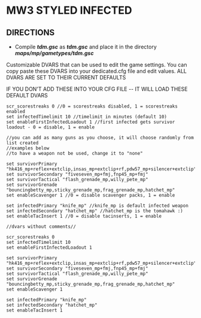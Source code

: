 # MW3 STYLED INFECTED
## DIRECTIONS
- Compile _**tdm.gsc**_ as _**tdm.gsc**_ and place it in the directory _**maps/mp/gametypes/tdm.gsc**_

Customizable DVARS that can be used to edit the game settings.
You can copy paste these DVARS into your dedicated.cfg file and edit values.
ALL DVARS ARE SET TO THEIR CURRENT DEFAULTS

IF YOU DON'T ADD THESE INTO YOUR CFG FILE -- IT WILL LOAD THESE DEFAULT DVARS

```
scr_scorestreaks 0 //0 = scorestreaks disabled, 1 = scorestreaks enabled
set infectedTimelimit 10 //timelimit in minutes (default 10)
set enableFirstInfectedLoadout 1 //first infected gets survivor loadout - 0 = disable, 1 = enable

//you can add as many guns as you choose, it will choose randomly from list created
//examples below
//to have a weapon not be used, change it to "none"

set survivorPrimary "hk416_mp+reflex+extclip,insas_mp+extclip+rf,pdw57_mp+silencer+extclip"
set survivorSecondary "fiveseven_mp+fmj,fnp45_mp+fmj"
set survivorTactical "flash_grenade_mp,willy_pete_mp"
set survivorGrenade "bouncingbetty_mp,sticky_grenade_mp,frag_grenade_mp,hatchet_mp"
set enableScavenger 1 //0 = disable scavenger packs, 1 = enable

set infectedPrimary "knife_mp" //knife_mp is default infected weapon
set infectedSecondary "hatchet_mp" //hatchet_mp is the tomahawk :)
set enableTacInsert 1 //0 = disable tacinserts, 1 = enable

//dvars without comments//

scr_scorestreaks 0
set infectedTimelimit 10
set enableFirstInfectedLoadout 1

set survivorPrimary "hk416_mp+reflex+extclip,insas_mp+extclip+rf,pdw57_mp+silencer+extclip"
set survivorSecondary "fiveseven_mp+fmj,fnp45_mp+fmj"
set survivorTactical "flash_grenade_mp,willy_pete_mp"
set survivorGrenade "bouncingbetty_mp,sticky_grenade_mp,frag_grenade_mp,hatchet_mp"
set enableScavenger 1

set infectedPrimary "knife_mp"
set infectedSecondary "hatchet_mp"
set enableTacInsert 1
```
